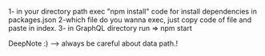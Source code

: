 1- in your directory path exec "npm install" code for install dependencies in packages.json
2-which file do you wanna exec, just copy code of file and paste in index. 
3- in GraphQL directory run => npm start

DeepNote :) --> always be careful about data path.!